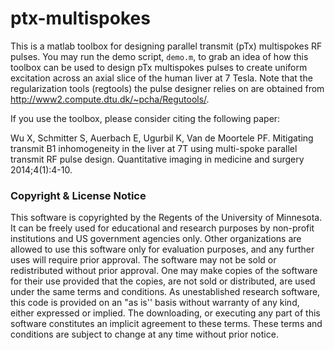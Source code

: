 # ptx-multispokes
This is a matlab toolbox for designing parallel transmit (pTx) multispokes RF pulses.
You may run the demo script, `demo.m`, to grab an idea of how this toolbox can be used to design pTx multispokes pulses to create uniform excitation across an axial slice of the human liver at 7 Tesla. 
Note that the regularization tools (regtools) the pulse designer relies on are obtained from http://www2.compute.dtu.dk/~pcha/Regutools/.

If you use the toolbox, please consider citing the following paper:

Wu X, Schmitter S, Auerbach E, Ugurbil K, Van de Moortele PF. Mitigating transmit B1 inhomogeneity in the liver at 7T using multi-spoke parallel transmit RF pulse design. Quantitative imaging in medicine and surgery 2014;4(1):4-10.


### Copyright & License Notice
This software is copyrighted by the Regents of the University of Minnesota. It can be freely used for educational and research purposes by non-profit institutions and US government agencies only. 
Other organizations are allowed to use this software only for evaluation purposes, and any further uses will require prior approval. The software may not be sold or redistributed without prior approval. 
One may make copies of the software for their use provided that the copies, are not sold or distributed, are used under the same terms and conditions. 
As unestablished research software, this code is provided on an "as is'' basis without warranty of any kind, either expressed or implied. 
The downloading, or executing any part of this software constitutes an implicit agreement to these terms. These terms and conditions are subject to change at any time without prior notice.
